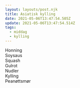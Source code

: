 ```yaml
---
layout: layouts/post.njk
title: Asiatisk kylling
date: 2021-05-06T13:47:54.505Z
update: 2021-05-06T13:47:54.514Z
tags:
  - middag
  - kylling
---
```

Honning\
Soysaus\
Squash\
Gulrot\
Nudler\
Kylling\
Peanøttsmør
